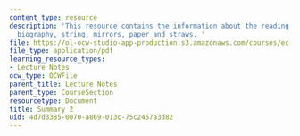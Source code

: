 ```yaml
---
content_type: resource
description: 'This resource contains the information about the reading on Galileo?s
  biography, string, mirrors, paper and straws. '
file: https://ol-ocw-studio-app-production.s3.amazonaws.com/courses/ec-050-recreate-experiments-from-history-inform-the-future-from-the-past-galileo-january-iap-2010/4d7d33850070a869013c75c2457a3d82_MITEC_050IAP10_sum02.pdf
file_type: application/pdf
learning_resource_types:
- Lecture Notes
ocw_type: OCWFile
parent_title: Lecture Notes
parent_type: CourseSection
resourcetype: Document
title: Summary 2
uid: 4d7d3385-0070-a869-013c-75c2457a3d82
---
```

